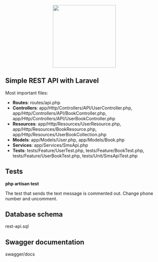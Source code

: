 <p align="center"><a href="https://laravel.com" target="_blank"><img src="https://raw.githubusercontent.com/laravel/art/master/logo-lockup/5%20SVG/2%20CMYK/1%20Full%20Color/laravel-logolockup-cmyk-red.svg" width="200"></a></p>

## Simple REST API with Laravel

Most important files:
- **Routes**: routes/api.php
- **Controllers**: app/Http/Controllers/API/UserController.php, app/Http/Controllers/API/BookController.php, app/Http/Controllers/API/UserBookController.php
- **Resources**: app/Http/Resources/UserResource.php, app/Http/Resources/BookResource.php, app/Http/Resources/UserBookCollection.php
- **Models**: app/Models/User.php, app/Models/Book.php
- **Services**: app/Services/SmsApi.php
- **Tests**: tests/Feature/UserTest.php, tests/Feature/BookTest.php, tests/Feature/UserBookTest.php, tests/Unit/SmsApiTest.php

## Tests
**php artisan test**

The test that sends the text message is commented out. Change phone number and uncomment.


## Database schema
rest-api.sql

## Swagger documentation
swagger/docs

